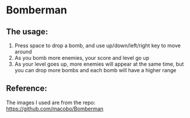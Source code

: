 # Bomberman
## The usage:
1. Press space to drop a bomb, and use up/down/left/right key to move around
2. As you bomb more enemies, your score and level go up
3. As your level goes up, more enemies will appear at the same time, but you can drop more bombs and each bomb will have a higher range

## Reference:
The images I used are from the repo: https://github.com/macobo/Bomberman

